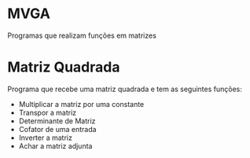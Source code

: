 # MVGA
Programas que realizam funções em matrizes
# Matriz Quadrada
Programa que recebe uma matriz quadrada e tem as seguintes funções:
- Multiplicar a matriz por uma constante
- Transpor a matriz
- Determinante de Matriz
- Cofator de uma entrada
- Inverter a matriz
- Achar a matriz adjunta
